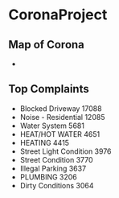 # CoronaProject

## Map of Corona 
- 
## Top Complaints 
- Blocked Driveway  17088
- Noise - Residential  12085
- Water System  5681
- HEAT/HOT WATER  4651
- HEATING  4415
- Street Light Condition  3976
- Street Condition  3770
- Illegal Parking  3637
- PLUMBING  3206
- Dirty Conditions  3064


